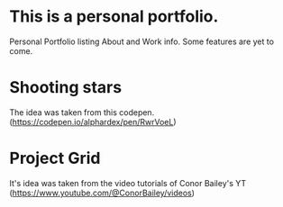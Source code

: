 # This is a personal portfolio.

Personal Portfolio listing About and Work info. Some features are yet to come.

# Shooting stars
 The idea was taken from this codepen. (https://codepen.io/alphardex/pen/RwrVoeL)

# Project Grid
  It's idea was taken from the video tutorials of Conor Bailey's YT (https://www.youtube.com/@ConorBailey/videos)
